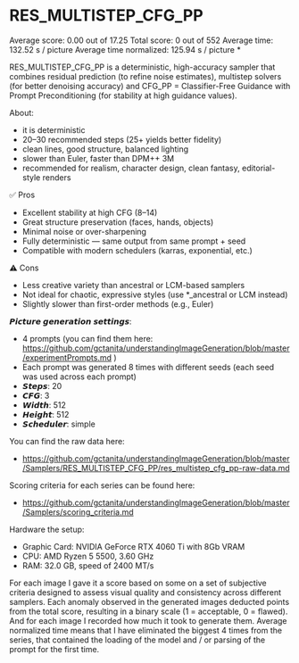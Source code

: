 # RES_MULTISTEP_CFG_PP

Average score:	0.00	out of 17.25
Total score:	0	out of 552
Average time: 	132.52	s / picture
Average time normalized:	125.94	s / picture *


RES_MULTISTEP_CFG_PP is a deterministic, high-accuracy sampler that combines residual prediction (to refine noise estimates), multistep solvers (for better denoising accuracy) and CFG_PP = Classifier-Free Guidance with Prompt Preconditioning (for stability at high guidance values).


About:
- it is deterministic 
- 20–30 recommended steps (25+ yields better fidelity)
- clean lines, good structure, balanced lighting
- slower than Euler, faster than DPM++ 3M
- recommended for realism, character design, clean fantasy, editorial-style renders


✅ Pros
- Excellent stability at high CFG (8–14)
- Great structure preservation (faces, hands, objects)
- Minimal noise or over-sharpening
- Fully deterministic — same output from same prompt + seed
- Compatible with modern schedulers (karras, exponential, etc.)

⚠️ Cons
- Less creative variety than ancestral or LCM-based samplers
- Not ideal for chaotic, expressive styles (use *_ancestral or LCM instead)
- Slightly slower than first-order methods (e.g., Euler)


𝙋𝙞𝙘𝙩𝙪𝙧𝙚 𝙜𝙚𝙣𝙚𝙧𝙖𝙩𝙞𝙤𝙣 𝙨𝙚𝙩𝙩𝙞𝙣𝙜𝙨:
- 4 prompts (you can find them here: https://github.com/gctanita/understandingImageGeneration/blob/master/experimentPrompts.md )
- Each prompt was generated 8 times with different seeds (each seed was used across each prompt)
- 𝙎𝙩𝙚𝙥𝙨: 20
- 𝘾𝙁𝙂: 3
- 𝙒𝙞𝙙𝙩𝙝: 512
- 𝙃𝙚𝙞𝙜𝙝𝙩: 512
- 𝙎𝙘𝙝𝙚𝙙𝙪𝙡𝙚𝙧: simple


You can find the raw data here: 
- https://github.com/gctanita/understandingImageGeneration/blob/master/Samplers/RES_MULTISTEP_CFG_PP/res_multistep_cfg_pp-raw-data.md


Scoring criteria for each series can be found here:
- https://github.com/gctanita/understandingImageGeneration/blob/master/Samplers/scoring_criteria.md


Hardware the setup:
- Graphic Card: NVIDIA GeForce RTX 4060 Ti with 8Gb VRAM 
- CPU: AMD Ryzen 5 5500, 3.60 GHz
- RAM: 32.0 GB, speed of 2400 MT/s 


For each image I gave it a score based on some on a set of subjective criteria designed to assess visual quality and consistency across different samplers. Each anomaly observed in the generated images deducted points from the total score, resulting in a binary scale (1 = acceptable, 0 = flawed). And for each image I recorded how much it took to generate them. Average normalized time means that I have eliminated the biggest 4 times from the series, that contained the loading of the model and / or parsing of the prompt for the first time. 